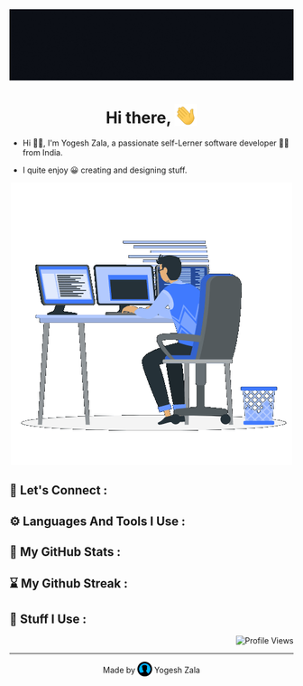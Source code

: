 <div align="center">
    <img src="assets/banner.gif">
</div>

<h1 align="center">
    <b>Hi there,</b>
    <img src="assets/hand-wave.gif" width="40" style="margin-bottom: -5px">
</h1>

- Hi 👋🏼, I'm Yogesh Zala, a passionate self-Lerner software developer 👨‍💻 from India.

- I quite enjoy 😀 creating and designing stuff.

<div align="center">
    <img src="assets/coder.gif">
</div>

## :link: Let's Connect :

## :gear: Languages And Tools I Use :

## :rocket: My GitHub Stats :

## :hourglass: My Github Streak :

## :test_tube: Stuff I Use :

<div align="right">
    <img src="https://komarev.com/ghpvc/?username=yogeshzala&label=Profile%20Views&color=0e75b6&style=flat" alt="Profile Views">
</div>

<hr>

<p align="center">Made by 
    <img src="assets/profile-icon.png" width="26" style="margin-bottom: -6px"> 
    Yogesh Zala
</p>


